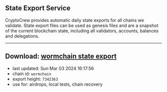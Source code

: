 ## State Export Service
CryptoCrew provides automatic daily state exports for all chains we validate. State export files can be used as genesis files and are a snapshot of the current blockchain state, including all validators, accounts, balances and delegations.

---
**Download: [wormchain state export](https://dl-eu2.ccvalidators.com/SERVICE/wormchain/wormchain_export_7342363.json)**
---

- last updated: Sun Mar 03 2024 16:17:56
- chain id: `wormchain`
- export height: `7342363`
- use for: airdrops, local tests, chain recovery
